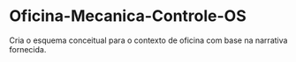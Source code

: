 # Oficina-Mecanica-Controle-OS
Cria o esquema conceitual para o contexto de oficina com base na narrativa fornecida.
